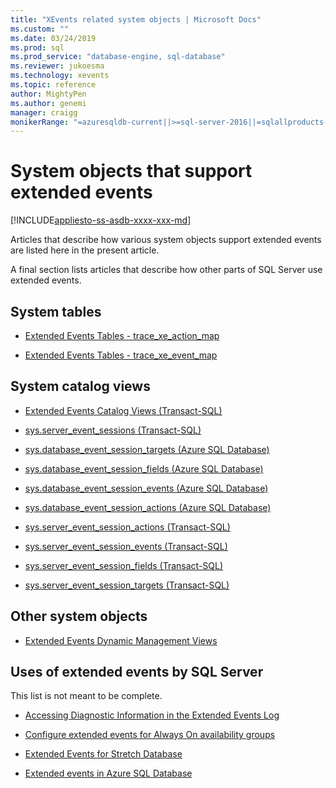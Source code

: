 ```yaml
---
title: "XEvents related system objects | Microsoft Docs"
ms.custom: ""
ms.date: 03/24/2019
ms.prod: sql
ms.prod_service: "database-engine, sql-database"
ms.reviewer: jukoesma
ms.technology: xevents
ms.topic: reference
author: MightyPen
ms.author: genemi
manager: craigg
monikerRange: "=azuresqldb-current||>=sql-server-2016||=sqlallproducts-allversions||>=sql-server-linux-2017||=azuresqldb-mi-current"
---
```

# System objects that support extended events

[!INCLUDE[appliesto-ss-asdb-xxxx-xxx-md](../../includes/appliesto-ss-asdb-xxxx-xxx-md.md)]

Articles that describe how various system objects support extended events are listed here in the present article.

A final section lists articles that describe how other parts of SQL Server use extended events.

## System tables

- [Extended Events Tables - trace_xe_action_map](../relational-databases/system-tables/extended-events-tables-trace-xe-action-map.md)

- [Extended Events Tables - trace_xe_event_map](../relational-databases/system-tables/extended-events-tables-trace-xe-event-map.md)

## System catalog views

- [Extended Events Catalog Views (Transact-SQL)](../relational-databases/system-catalog-views/extended-events-catalog-views-transact-sql.md)

- [sys.server_event_sessions (Transact-SQL)](../relational-databases/system-catalog-views/sys-server-event-sessions-transact-sql.md)

- [sys.database_event_session_targets (Azure SQL Database)](../relational-databases/system-catalog-views/sys-database-event-session-targets-azure-sql-database.md)

- [sys.database_event_session_fields (Azure SQL Database)](../relational-databases/system-catalog-views/sys-database-event-session-fields-azure-sql-database.md)

- [sys.database_event_session_events (Azure SQL Database)](../relational-databases/system-catalog-views/sys-database-event-session-events-azure-sql-database.md)

- [sys.database_event_session_actions (Azure SQL Database)](../relational-databases/system-catalog-views/sys-database-event-session-actions-azure-sql-database.md)

- [sys.server_event_session_actions (Transact-SQL)](../relational-databases/system-catalog-views/sys-server-event-session-actions-transact-sql.md)

- [sys.server_event_session_events (Transact-SQL)](../relational-databases/system-catalog-views/sys-server-event-session-events-transact-sql.md)

- [sys.server_event_session_fields (Transact-SQL)](../relational-databases/system-catalog-views/sys-server-event-session-fields-transact-sql.md)

- [sys.server_event_session_targets (Transact-SQL)](../relational-databases/system-catalog-views/sys-server-event-session-targets-transact-sql.md)

## Other system objects

- [Extended Events Dynamic Management Views](../relational-databases/system-dynamic-management-views/extended-events-dynamic-management-views.md)

## Uses of extended events by SQL Server

This list is not meant to be complete.

- [Accessing Diagnostic Information in the Extended Events Log](../relational-databases/native-client/features/accessing-diagnostic-information-in-the-extended-events-log.md)

- [Configure extended events for Always On availability groups](../database-engine/availability-groups/windows/always-on-extended-events.md)

- [Extended Events for Stretch Database](../sql-server/stretch-database/extended-events-for-stretch-database.md)

- [Extended events in Azure SQL Database](/azure/sql-database/sql-database-xevent-db-diff-from-svr)
